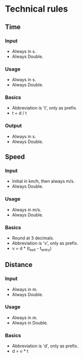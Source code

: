 # Technical rules
## Time
### Input
- Always in s.
- Always Double.
### Usage
- Always in s.
- Always Double.
### Basics
- Abbreviation is 't', only as prefix.
- t = d / t
### Output
- Always in s.
- Always Double.

## Speed
### Input
- Initial in km/h, then always m/s.
- Always Double.
### Usage
- Always in m/s.
- Always Double.
### Basics
- Round at 3 decimals.
- Abbreviation is 'v', only as prefix.
- v = d * (t<sub>exit</sub> - t<sub>entry</sub>)

## Distance
### Input
- Always in m.
- Always Double.
### Usage
- Always in m.
- Always in Double.
### Basics
- Abbreviation is 'd', only as prefix.
- d = v * t